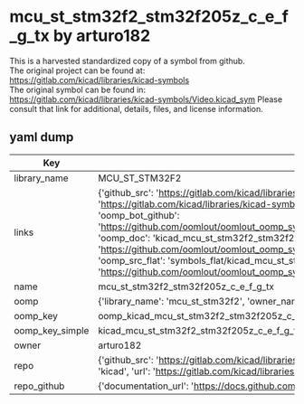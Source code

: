 # mcu_st_stm32f2_stm32f205z_c_e_f_g_tx by arturo182  
This is a harvested standardized copy of a symbol from github.  
The original project can be found at:  
https://gitlab.com/kicad/libraries/kicad-symbols  
The original symbol can be found in:
https://gitlab.com/kicad/libraries/kicad-symbols/Video.kicad_sym
Please consult that link for additional, details, files, and license information.  
## yaml dump  
| Key | Value |  
| --- | --- |  
| library_name | MCU_ST_STM32F2 |  
| links | {'github_src': 'https://gitlab.com/kicad/libraries/kicad-symbols/Video.kicad_sym', 'github_src_repo': 'https://gitlab.com/kicad/libraries/kicad-symbols', 'oomp_bot': 'kicad_mcu_st_stm32f2_stm32f205z_c_e_f_g_tx/working', 'oomp_bot_github': 'https://github.com/oomlout/oomlout_oomp_symbol_bot/tree/main/kicad_mcu_st_stm32f2_stm32f205z_c_e_f_g_tx/working', 'oomp_doc': 'kicad_mcu_st_stm32f2_stm32f205z_c_e_f_g_tx/working', 'oomp_doc_github': 'https://github.com/oomlout/oomlout_oomp_symbol_doc/tree/main/kicad_mcu_st_stm32f2_stm32f205z_c_e_f_g_tx/working', 'oomp_src_flat': 'symbols_flat/kicad_mcu_st_stm32f2_stm32f205z_c_e_f_g_tx/working', 'oomp_src_flat_github': 'https://github.com/oomlout/oomlout_oomp_symbol_src/tree/main/kicad_mcu_st_stm32f2_stm32f205z_c_e_f_g_tx/working'} |  
| name | mcu_st_stm32f2_stm32f205z_c_e_f_g_tx |  
| oomp | {'library_name': 'mcu_st_stm32f2', 'owner_name': 'kicad', 'symbol_name': 'mcu_st_stm32f2_stm32f205z_c_e_f_g_tx'} |  
| oomp_key | oomp_kicad_mcu_st_stm32f2_stm32f205z_c_e_f_g_tx |  
| oomp_key_simple | kicad_mcu_st_stm32f2_stm32f205z_c_e_f_g_tx |  
| owner | arturo182 |  
| repo | {'github_src': 'https://gitlab.com/kicad/libraries/kicad-symbols/Video.kicad_sym', 'name': 'libraries/kicad-symbols', 'owner': 'kicad', 'url': 'https://gitlab.com/kicad/libraries/kicad-symbols'} |  
| repo_github | {'documentation_url': 'https://docs.github.com/rest/repos/repos#get-a-repository', 'message': 'Not Found'} |  

